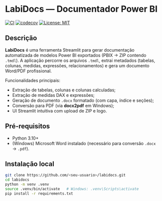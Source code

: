 # LabiDocs — Documentador Power BI

[![CI](https://github.com/leehtelles10/labidocs/actions/workflows/ci.yml/badge.svg)](https://github.com/leehtelles10/labidocs/actions)
[![codecov](https://codecov.io/gh/leehtelles10/labidocs/branch/main/graph/badge.svg?token=)](https://codecov.io/gh/leehtelles10/labidocs)
[![License: MIT](https://img.shields.io/badge/license-MIT-blue.svg)](./LICENSE)

## Descrição
**LabiDocs** é uma ferramenta Streamlit para gerar documentação automatizada de modelos Power BI exportados (PBIX → ZIP contendo `.tmdl`). A aplicação percorre os arquivos `.tmdl`, extrai metadados (tabelas, colunas, medidas, expressões, relacionamentos) e gera um documento Word/PDF profissional.

Funcionalidades principais:
- Extração de tabelas, colunas e colunas calculadas;
- Extração de medidas DAX e expressões;
- Geração de documento `.docx` formatado (com capa, índice e seções);
- Conversão para PDF (via **docx2pdf** em Windows);
- UI Streamlit intuitiva com upload de ZIP e logo.

## Pré-requisitos
- Python 3.10+  
- (Windows) Microsoft Word instalado (necessário para conversão `.docx` → `.pdf`).

## Instalação local
```bash
git clone https://github.com/<seu-usuario>/labidocs.git
cd labidocs
python -m venv .venv
source .venv/bin/activate   # Windows: .venv\Scripts\activate
pip install -r requirements.txt
